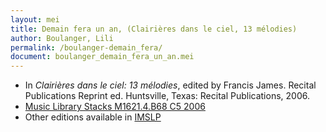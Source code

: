 ```yaml
---
layout: mei
title: Demain fera un an, (Clairières dans le ciel, 13 mélodies)
author: Boulanger, Lili
permalink: /boulanger-demain_fera/
document: boulanger_demain_fera_un_an.mei
---
```


- In *Clairières dans le ciel: 13 mélodies*, edited by Francis James. Recital Publications Reprint ed. Huntsville, Texas: Recital Publications, 2006.
- <a href="https://tufts-primo.hosted.exlibrisgroup.com/permalink/f/14dinuo/01TUN_ALMA2183970000003851" target="_blank">Music Library Stacks M1621.4.B68 C5 2006</a>
- Other editions available in <a href="https://imslp.org/wiki/Clairi%C3%A8res_dans_le_ciel_(Boulanger%2C_Lili)" target="_blank">IMSLP</a>

